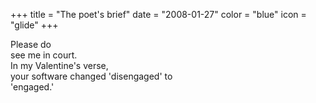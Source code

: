 +++
title = "The poet's brief"
date = "2008-01-27"
color = "blue"
icon = "glide"
+++

<div class=\"cinqfirst\">Please do</div>
<div class=\"cinqmid\">see me in court.</div>
<div class=\"cinqmid\">In my Valentine's verse,</div>
<div class=\"cinqmid\">your software changed 'disengaged' to</div>
<div class=\"cinqlast\">'engaged.'</div>